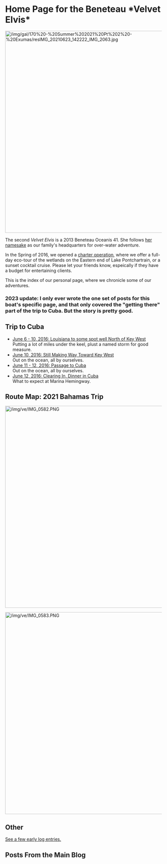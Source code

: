 <h1>Home Page for the Beneteau *Velvet Elvis*</h1>

<a class="lightview centered" href="/img/gal/170%20-%20Summer%202021%20Pt%202%20-%20Exumas/resIMG_20210623_142222_IMG_2063.jpg" data-lightview-caption="" data-lightview-group="group1"><img src="/img/gal/170%20-%20Summer%202021%20Pt%202%20-%20Exumas/resIMG_20210623_142222_IMG_2063.jpg" alt="/img/gal/170%20-%20Summer%202021%20Pt%202%20-%20Exumas/resIMG_20210623_142222_IMG_2063.jpg" width="650px"><br><span class="caption"></span></a>

The second *Velvet Elvis* is a 2013 Beneteau Oceanis 41.  She follows <a href="/velvet-elvis/rhodes-22">her namesake</a> as our family's headquarters for over-water adventure.

In the Spring of 2016, we opened a <a href="http://sailvelvetelvis.com">charter operation</a>, where we offer a full-day eco-tour of the wetlands on the Eastern end of Lake Pontchartrain, or a sunset cocktail cruise.  Please let your friends know, espeically if they have a budget for entertaining clients.

This is the index of our personal page, where we chronicle some of our adventures.



<h3>2023 update:  I only ever wrote the one set of posts for this boat's specific page, and that only covered the "getting there" part of the trip to Cuba.  But the story is pretty good.</h3>

<h2>Trip to Cuba</h2>
<div class="list-of-links"><ul class="compact">
    <li><a href="/velvet-elvis/beneteau/cuba-1">June 6 - 10, 2016:  Louisiana to some spot well North of Key West</a><br>Putting a lot of miles under the keel, plust a named storm for good measure.</a></li>
    <li><a href="/velvet-elvis/beneteau/cuba-2">June 10, 2016:  Still Making Way Toward Key West</a><br>Out on the ocean, all by ourselves.</a></li>
    <li><a href="/velvet-elvis/beneteau/cuba-3">June 11 - 12, 2016:  Passage to Cuba</a><br>Out on the ocean, all by ourselves.</a></li>
    <li><a href="/velvet-elvis/beneteau/cuba-4">June 12, 2016:  Clearing In, Dinner in Cuba</a><br>What to expect at Marina Hemingway.</a></li>
<ul></div>


<h2>Route Map: 2021 Bahamas Trip</h2>

<a class="lightview centered" href="/img/ve/IMG_0582.PNG" data-lightview-caption="" data-lightview-group="group1"><img src="/img/ve/IMG_0582.PNG" alt="/img/ve/IMG_0582.PNG" width="650px"><br><span class="caption"></span></a>

<a class="lightview centered" href="/img/ve/IMG_0583.PNG" data-lightview-caption="" data-lightview-group="group1"><img src="/img/ve/IMG_0583.PNG" alt="/img/ve/IMG_0583.PNG" width="650px"><br><span class="caption"></span></a>

<h2>Other</h2>
<div class="list-of-links"><a href="/velvet-elvis/beneteau/captains-log">See a few early log entries.</a></div>

<h2>Posts From the Main Blog</h2>
